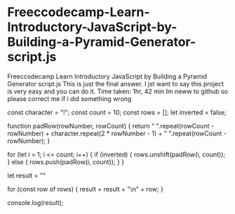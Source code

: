 # Freeccodecamp-Learn-Introductory-JavaScript-by-Building-a-Pyramid-Generator-script.js
Freeccodecamp Learn Introductory JavaScript by Building a Pyramid Generator script.js
This is just the final answer. I jst want to say this project is very easy and you can do it. Time taken: 1hr, 42 min
Im neww to github so please correct me if i did something wrong

const character = "!";
const count = 10;
const rows = [];
let inverted = false;

function padRow(rowNumber, rowCount) {
  return " ".repeat(rowCount - rowNumber) + character.repeat(2 * rowNumber - 1) + " ".repeat(rowCount - rowNumber);
}

for (let i = 1; i <= count; i++) {
  if (inverted) {
    rows.unshift(padRow(i, count));
  } else {
    rows.push(padRow(i, count));
  }
}

let result = ""

for (const row of rows) {
  result = result + "\n" + row;
}

console.log(result);

